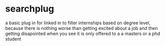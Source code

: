 # searchplug
a basic plug in for linked in to filter internships based on degree level, because there is nothing worse than getting excited about a job and then getting disapointed when you see it is only offered to a a masters or a phd student 
